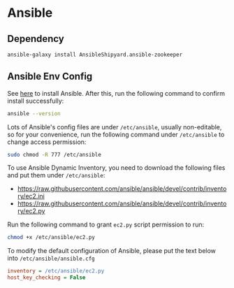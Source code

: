 # Ansible

## Dependency
```sh
ansible-galaxy install AnsibleShipyard.ansible-zookeeper
```

## Ansible Env Config
See [here](http://docs.ansible.com/ansible/intro_installation.html) to install Ansible. After this, run the following command to confirm install successfully:
```sh
ansible --version
```

Lots of Ansible's config files are under `/etc/ansible`, usually non-editable, so for your convenience, run the following command under `/etc/ansible` to change access permission:
```sh
sudo chmod -R 777 /etc/ansible
```

To use Ansible Dynamic Inventory, you need to download the following files and put them under `/etc/ansible`:
* https://raw.githubusercontent.com/ansible/ansible/devel/contrib/inventory/ec2.ini
* https://raw.githubusercontent.com/ansible/ansible/devel/contrib/inventory/ec2.py

Run the following command to grant `ec2.py` script permission to run:
```sh
chmod +x /etc/ansible/ec2.py
```

To modify the default configuration of Ansible, please put the text below into `/etc/ansible/ansible.cfg`
```ini
inventory = /etc/ansible/ec2.py
host_key_checking = False
```